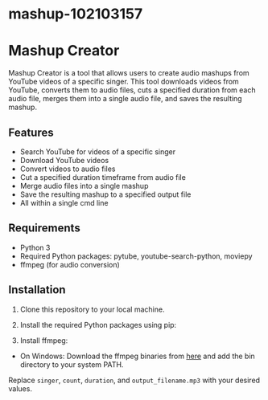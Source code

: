 # mashup-102103157
# Mashup Creator

Mashup Creator is a tool that allows users to create audio mashups from YouTube videos of a specific singer. This tool downloads videos from YouTube, converts them to audio files, cuts a specified duration from each audio file, merges them into a single audio file, and saves the resulting mashup.

## Features

- Search YouTube for videos of a specific singer
- Download YouTube videos 
- Convert videos to audio files
- Cut a specified duration timeframe from  audio file
- Merge audio files into a single mashup
- Save the resulting mashup to a specified output file
- All within a single cmd line

## Requirements

- Python 3
- Required Python packages: pytube, youtube-search-python, moviepy
- ffmpeg (for audio conversion)

## Installation

1. Clone this repository to your local machine.
2. Install the required Python packages using pip:

3. Install ffmpeg:
- On Windows: Download the ffmpeg binaries from [here](https://ffmpeg.org/download.html) and add the bin directory to your system PATH.

Replace `singer`, `count`, `duration`, and `output_filename.mp3` with your desired values.



